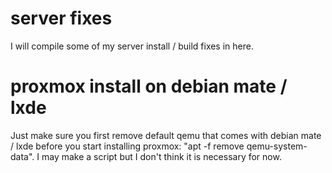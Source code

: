 # server fixes

I will compile some of my server install / build fixes in here.

# proxmox install on debian mate / lxde

Just make sure you first remove default qemu that comes with debian mate / lxde before you start installing proxmox: "apt -f remove qemu-system-data". I may make a script but I don't think it is necessary for now.
